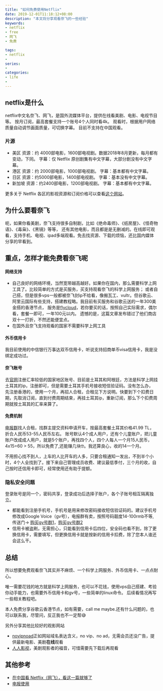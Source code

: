 ```yaml
---
title: "如何免费使用Netflix"
date: 2019-12-01T11:18:12+08:00
description: "本文将分享观看奈飞的一些经验"
keywords:
- netflix
- free
- 网飞
- 免费

tags:
- netflix
-
series:
-
categories:
- life
-
---
```


## netflix是什么
netflix中文名奈飞、网飞，是国外流媒体平台，提供在线看美剧、电影、电视节目等。
按月订阅，最高套餐支持一个账号4个人同时看4k。
观看时，根据用户网络质量自动调节画面质量，可切换字幕。
目前不支持在中国观看。

### 片源
- 美区
资源：约 4000部电影，1600部电视剧。数据2018年8月更新，每月都有变动，下同。
字幕：仅 Netflix 原创剧集有中文字幕，大部分剧没有中文字幕。
- 港区
资源：约 2000部电影，1000部电视剧。
字幕：基本都有中文字幕。
- 日区
资源：约5000部电影，1400部电视剧。
字幕：基本没有中文字幕。
- 新加坡
资源：约2400部电影，1200部电视剧。
字幕：基本都有中文字幕。

更多关于 Netflix 各区的影视资源和订阅价格可以查看[这个网站](http://unogs.com/countrydetail/)。


## 为什么要看奈飞
呃，如果你看美剧，奈飞支持很多自制剧，比如《绝命毒师》、《纸房屋》、《怪奇物语》、《毒枭》、《黑镜》等等，
还有其他电影，而且都是是无删减的。在线即可观看，支持手机、电视、ipad多端观看。免去找资源、下载的烦恼，还比国内媒体分享的早看到。

## 重点，怎样才能免费看奈飞呢
#### 网络支持
   * 自己良好的网络环境，当然宽带越高越好。如果你在国内，那么需要科学上网工具了。比较简单的方式是买服务，买支持观看奈飞的科学上网服务；
或者自己搭，但是很多vps一般都被奈飞封ip不给看，像搬瓦工、vultr。但谷歌云、阿里云国际有些支持，搭建教程略。我目前有买服务和谷歌云送的一年300美金搭的香港节点，
服务是[flycloud](https://www.flycloud.shop/auth/register?code=Jjxk)，若你要买的话，按照自己实际需求，偶尔看，套餐一即可，一年100元以内。
遗憾的是，这篇文章发布错过了他们商店双十一打折，不然还能便宜点。
   * 在国外且奈飞支持观看的国家不需要科学上网工具
  
#### 外币信用卡

   我目前使用的中信银行万事达双币信用卡，听说支持招商单币visa信用卡，我是没绑定成功过。

#### 奈飞账号

   去[官网](https://netflix.com)注册汇率较低的国家地区账号、目前是土耳其和阿根廷，方法是科学上网挂土耳其的ip，注册即可，但是需要土耳其手机号接收短信验证码。没有怎么办，
   先注册香港的，使用一个月，再招人合租，合租见下方说明。快要到下个扣费日期，先取消订阅，直到付费周期结束，再挂土耳其ip，重新订阅，那么下个扣费周期就按土耳其的汇率来算了。
   
#### 免费机制
   [电报群](https://t.me/hezu1)找人合租，找群主提交资料申请开车，按最高套餐土耳其价格41.99 TL，折合人民币53-55人民币左右。
   账号默认4个成人用户，还有个儿童账户，把儿童账户改成成人用户，就是5个账户，再找四个人，四个人每人一个月15人民币，4x15=60 > 55，所以免费了,还能赚几块🤓。我还算良心，收的14一个月。
   
   不用担心找不到人，上车的人比开车的人多，只要合租通知一发出，不到半个小时，4个人全找到了。接下来自己管理成员收费、建议最低季付，三个月的收，自己按时还信用卡即可，经常使用还有助于提额。
   
### 隐私安全问题
   登录账号是同一个，密码共享，登录成功后选择子账户，各个子账号相互隔离独立。
   - 都能看到注册手机号，手机号是用来修改密码接收短信验证码的。建议手机号修改成Google Voice（gv号），电报群有卖，按照号码靓度14-100rmb不等,传送门->
   [购买gv号群1](https://t.me/GoogleVoiceShop)，[购买gv号群2](https://t.me/googlevoice001/32296
)
   - 信用卡被盗刷，无需担心，只能看到信用卡后四位，安全码也看不到，除了更换信用卡，需要填写，但更换信用卡就是按新的信用卡扣费，除了您本人谁还会这么干。

## 总结
所以想要免费观看奈飞其实并不麻烦、一个科学上网服务、外币信用卡、一点点耐心。

唯一需要花钱的地方就是科学上网服务，也可以不花钱，使用vps自己搭建、考验你动手能力，也需要外币信用卡和gv号，一些简单的linux命令。
后续看情况再写一些相关教程吧。

本人免费分享谷歌云香港节点，如有需要，call me maybe.还有什么问题的，也可以联系我，尽管问，反正我也不一定帮😅

另外分享其他比较好的观影网站
- [novipnoad](https://www.novipnoad.com/)正如网站域名表达含义，no vip、no ad，无需会员还没广告，提供最新电影、美剧**在线**观看
- [人人影视](http://app.rrys.tv/)，美剧观影者的福音，可惜需要先下载后再观看

## 其他参考
- [在中国看 Netflix（网飞），看这一篇就够了](https://blog.shuziyimin.org/16)
- [电报使用](https://zhuanlan.zhihu.com/p/58972277)